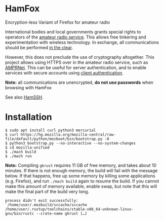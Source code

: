 # HamFox

Encryption-less Variant of Firefox for amateur radio

International bodies and local governments grants special rights to operators of the [amateur radio service](https://en.wikipedia.org/wiki/Amateur_radio).
This allows free tinkering and experimentation with wireless technology.
In exchange, all communications should be performed [in the clear](https://qsantos.fr/2022/12/21/ham-crypto/).

However, this does not preclude the use of cryptography altogether.
This project allows using HTTPS over in the amateur radio service, such as [AMPRNet](https://en.wikipedia.org/wiki/AMPRNet).
This can be useful for server authentication, and to enable services with secure accounts using [client authentication](https://blog.cloudflare.com/introducing-tls-client-auth/).

**Note:** all communications are unencrypted, **do not use passwords** when browsing with HamFox

See also [HamSSH](https://github.com/qsantos/hamssh).

# Installation

```
$ sudo apt install curl python3 mercurial
$ curl https://hg.mozilla.org/mozilla-central/raw-file/default/python/mozboot/bin/bootstrap.py -O
$ python3 bootstrap.py --no-interactive --no-system-changes
$ cd mozilla-unified
$ ./mach build
$ ./mach run
```

**Note:**
Compiling `gkrust` requires 11 GB of free memory, and takes about 10 minutes.
If there is not enough memory, the build will fail with the message below.
If that happens, free up some memory by killing some applications (e.g. Firefox), and run `./mach build` again to resume the build.
If you cannot make this amount of memory available, enable swap, but note that this will make the final part of the build very long.

```
process didn't exit successfully: `/home/user/.mozbuild/sccache/sccache /home/user/.rustup/toolchains/stable-x86_64-unknown-linux-gnu/bin/rustc --crate-name gkrust […]
```
